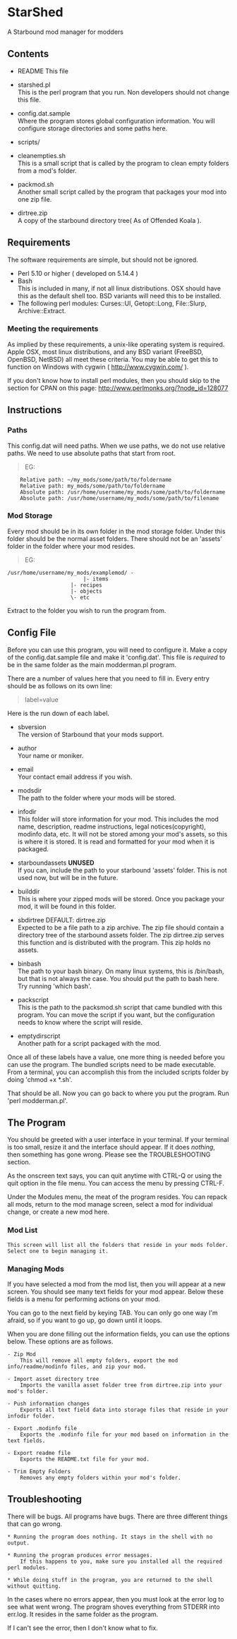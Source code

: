StarShed
========

A Starbound mod manager for modders

## Contents

* README
	This file

* starshed.pl  
	This is the perl program that you run. Non developers should not change this file.

* config.dat.sample  
	Where the program stores global configuration information. You will configure storage directories and some paths here.

* scripts/

- cleanempties.sh  
	This is a small script that is called by the program to clean empty folders from a mod's folder.

- packmod.sh  
	Another small script called by the program that packages your mod into one zip file.

* dirtree.zip  
	A copy of the starbound directory tree( As of Offended Koala ).

## Requirements

The software requirements are simple, but should not be ignored.

* Perl 5.10 or higher ( developed on 5.14.4 )
* Bash  
	This is included in many, if not all linux distributions. OSX should have this as the default shell too. BSD variants will need this to be installed.
* The following perl modules: Curses::UI, Getopt::Long, File::Slurp, Archive::Extract.

### Meeting the requirements

As implied by these requirements, a unix-like operating system is required. Apple OSX, most linux distributions, and any BSD variant (FreeBSD, OpenBSD, NetBSD) all meet these criteria. You may be able to get this to function on Windows with cygwin ( http://www.cygwin.com/ ).

If you don't know how to install perl modules, then you should skip to the section for CPAN on this page: http://www.perlmonks.org/?node_id=128077

## Instructions

### Paths

This config.dat will need paths. When we use paths, we do not use relative paths. We need to use absolute paths that start from root.

>EG:

		Relative path: ~/my_mods/some/path/to/foldername  
		Relative path: my_mods/some/path/to/foldername  
		Absolute path: /usr/home/username/my_mods/some/path/to/foldername  
		Absolute path: /usr/home/username/my_mods/some/path/to/filename  

### Mod Storage

Every mod should be in its own folder in the mod storage folder. Under this folder should be the normal asset folders. There should not be an 'assets' folder in the folder where your mod resides.

>EG:

	/usr/home/username/my_mods/examplemod/ -
 	        				|- items
						|- recipes
						|- objects
						\- etc

Extract to the folder you wish to run the program from.

## Config File

Before you can use this program, you will need to configure it. Make a copy of the config.dat.sample file and make it 'config.dat'. This file is _required_ to be in the same folder as the main modderman.pl program.

There are a number of values here that you need to fill in. Every entry should be as follows on its own line:

>label=value

Here is the run down of each label.

- sbversion  
	The version of Starbound that your mods support.
	
- author  
	Your name or moniker.
		
- email   
	Your contact email address if you wish.
		
- modsdir  
	The path to the folder where your mods will be stored.
		
- infodir  
	This folder will store information for your mod. This includes the mod name, description, readme instructions, legal notices(copyright), modinfo data, etc. It will not be stored among your mod's assets, so this is where it is stored. It is read and formatted for your mod when it is packaged.
		
- starboundassets **UNUSED**  
	If you can, include the path to your starbound 'assets' folder. This is not used now, but will be in the future.
		
- builddir  
	This is where your zipped mods will be stored. Once you package your mod, it will be found in this folder.
	
- sbdirtree DEFAULT: dirtree.zip   
	Expected to be a file path to a zip archive. The zip file should contain a directory tree of the starbound assets folder. The zip dirtree.zip serves this function and is distributed with the program. This zip holds no assets.
		
- binbash  
	The path to your bash binary. On many linux systems, this is /bin/bash, but that is not always the case. You should put the path to bash here. Try running 'which bash'.
		
- packscript  
	This is the path to the packsmod.sh script that came bundled with this program. You can move the script if you want, but the configuration needs to know where the script will reside.
		
- emptydirscript  
	Another path for a script packaged with the mod.

Once all of these labels have a value, one more thing is needed before you can use the program. The bundled scripts need to be made executable. From a terminal, you can accomplish this from the included scripts folder by doing 'chmod +x \*.sh'.

That should be all. Now you can go back to where you put the program. Run 'perl modderman.pl'.

## The Program

You should be greeted with a user interface in your terminal. If your terminal is too small, resize it and the interface should appear. If it does *nothing*, then something has gone wrong. Please see the TROUBLESHOOTING section.

As the onscreen text says, you can quit anytime with CTRL-Q or using the quit option in the file menu. You can access the menu by pressing CTRL-F.

Under the Modules menu, the meat of the program resides. You can repack all mods, return to the mod manage screen, select a mod for individual change, or create a new mod here.

### Mod List

	This screen will list all the folders that reside in your mods folder. Select one to begin managing it.

### Managing Mods

If you have selected a mod from the mod list, then you will appear at a new screen. You should see many text fields for your mod appear. Below these fields is a menu for performing actions on your mod.
	
You can go to the next field by keying TAB. You can only go one way I'm afraid, so if you want to go up, go down until it loops.
	
When you are done filling out the information fields, you can use the options below. These options are as follows.

	- Zip Mod  
		This will remove all empty folders, export the mod info/readme/modinfo files, and zip your mod.
		
	- Import asset directory tree  
		Imports the vanilla asset folder tree from dirtree.zip into your mod's folder.
		
	- Push information changes  
		Exports all text field data into storage files that reside in your infodir folder.
		
	- Export .modinfo file  
		Exports the .modinfo file for your mod based on information in the text fields.
		
	- Export readme file  
		Exports the README.txt file for your mod.
		
	- Trim Empty Folders  
		Removes any empty folders within your mod's folder.

## Troubleshooting

There will be bugs. All programs have bugs. There are three different things that can go wrong.

	* Running the program does nothing. It stays in the shell with no output.
		
	* Running the program produces error messages.  
		If this happens to you, make sure you installed all the required perl modules.
		
	* While doing stuff in the program, you are returned to the shell without quitting.

In the cases where no errors appear, then you must look at the error log to see what went wrong. The program shoves everything from STDERR into err.log. It resides in the same folder as the program.
	
If I can't see the error, then I don't know what to fix.
